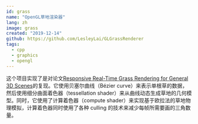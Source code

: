 ```yaml
---
id: grass
name: "OpenGL草地渲染器"
lang: zh
image: grass
created: "2019-12-14"
github: https://github.com/LesleyLai/GLGrassRenderer
tags:
  - cpp
  - graphics
  - opengl
---
```


这个项目实现了是对论文[Responsive Real-Time Grass Rendering for General 3D Scenes](https://www.cg.tuwien.ac.at/research/publications/2017/JAHRMANN-2017-RRTG/JAHRMANN-2017-RRTG-draft.pdf)的复现。它使用贝塞尔曲线（Bézier curve）来表示单根草的数据，然后使用细分曲面着色器（tessellation shader）来从曲线动态生成草地的几何模型。同时，它使用了计算着色器（compute shader）来实现基于欧拉法的草地物理模拟，计算着色器同时使用了各种 culling 的技术来减少每帧所需要画的三角数量。
